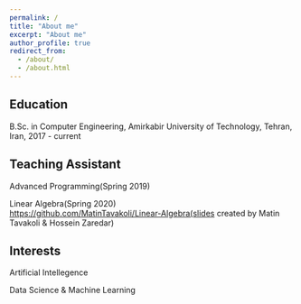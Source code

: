 ```yaml
---
permalink: /
title: "About me"
excerpt: "About me"
author_profile: true
redirect_from: 
  - /about/
  - /about.html
---
```

Education
------
B.Sc. in Computer Engineering, Amirkabir University of Technology, Tehran, Iran, 2017 - current

Teaching Assistant
------
Advanced Programming(Spring 2019) <br>

Linear Algebra(Spring 2020) <br>
https://github.com/MatinTavakoli/Linear-Algebra(slides created by Matin Tavakoli & Hossein Zaredar)

Interests
------
Artificial Intellegence <br>

Data Science & Machine Learning
